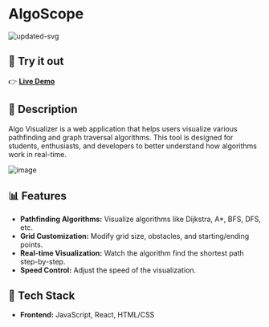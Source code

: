 # AlgoScope
![updated-svg](https://github.com/user-attachments/assets/29c1ffee-7af9-4f92-8285-e94049cbf48e)


## 🚀 Try it out
👉 **[Live Demo](https://aayushsh06.github.io/Algo-Visualizer/)**

## 📜 Description
Algo Visualizer is a web application that helps users visualize various pathfinding and graph traversal algorithms. This tool is designed for students, enthusiasts, and developers to better understand how algorithms work in real-time.

![image](https://github.com/user-attachments/assets/41a309f0-817f-42f1-95ac-3b2eb01933d1)


## 📊 Features
- **Pathfinding Algorithms:** Visualize algorithms like Dijkstra, A*, BFS, DFS, etc.
- **Grid Customization:** Modify grid size, obstacles, and starting/ending points.
- **Real-time Visualization:** Watch the algorithm find the shortest path step-by-step.
- **Speed Control:** Adjust the speed of the visualization.


## 🧱 Tech Stack
- **Frontend:** JavaScript, React, HTML/CSS




